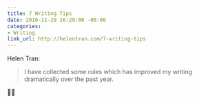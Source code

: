 ```yaml
---
title: 7 Writing Tips
date: 2016-11-29 16:29:00 -06:00
categories:
- Writing
link_url: http://helentran.com/7-writing-tips
---
```


Helen Tran:

> I have collected some rules which has improved my writing dramatically over the past year.

👏🏽
